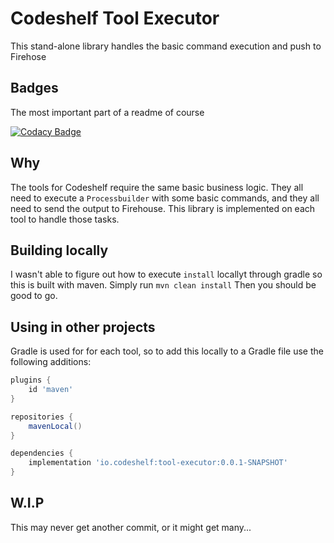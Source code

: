 # Codeshelf Tool Executor
This stand-alone library handles the basic command execution and push to Firehose

## Badges
The most important part of a readme of course

[![Codacy Badge](https://api.codacy.com/project/badge/Grade/8caaa097d92b431a91e91418bd59590e)](https://www.codacy.com/app/peavers/codeshelf-tool-executor?utm_source=github.com&amp;utm_medium=referral&amp;utm_content=peavers/codeshelf-tool-executor&amp;utm_campaign=Badge_Grade)

## Why
The tools for Codeshelf require the same basic business logic. They all need to execute a `Processbuilder`
with some basic commands, and they all need to send the output to Firehouse. This library is implemented on each tool
to handle those tasks.  

## Building locally
I wasn't able to figure out how to execute `install` locallyt through gradle so this is built with maven. Simply run `mvn clean install`
Then you should be good to go.

## Using in other projects
Gradle is used for for each tool, so to add this locally to a Gradle file use the following additions:
```groovy
plugins {
    id 'maven'
}

repositories {
    mavenLocal()
}

dependencies {
    implementation 'io.codeshelf:tool-executor:0.0.1-SNAPSHOT' 
}
```
 
## W.I.P
This may never get another commit, or it might get many... 
